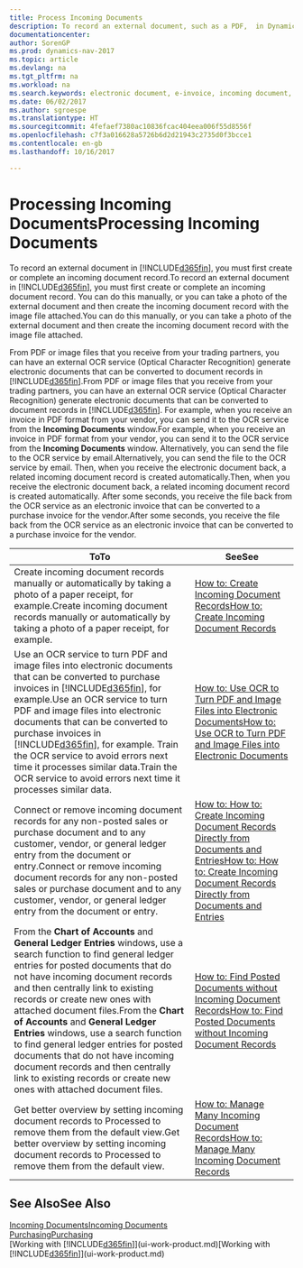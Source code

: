 ```yaml
---
title: Process Incoming Documents
description: To record an external document, such as a PDF,  in Dynamics NAV, you first create or complete an incoming document record.
documentationcenter: 
author: SorenGP
ms.prod: dynamics-nav-2017
ms.topic: article
ms.devlang: na
ms.tgt_pltfrm: na
ms.workload: na
ms.search.keywords: electronic document, e-invoice, incoming document, OCR, ecommerce, document exchange, import invoice
ms.date: 06/02/2017
ms.author: sgroespe
ms.translationtype: HT
ms.sourcegitcommit: 4fefaef7380ac10836fcac404eea006f55d8556f
ms.openlocfilehash: c7f3a016628a5726b6d2d21943c2735d0f3bcce1
ms.contentlocale: en-gb
ms.lasthandoff: 10/16/2017

---
```

# <a name="processing-incoming-documents"></a><span data-ttu-id="f5e2b-103">Processing Incoming Documents</span><span class="sxs-lookup"><span data-stu-id="f5e2b-103">Processing Incoming Documents</span></span>
<span data-ttu-id="f5e2b-104">To record an external document in [!INCLUDE[d365fin](includes/d365fin_md.md)], you must first create or complete an incoming document record.</span><span class="sxs-lookup"><span data-stu-id="f5e2b-104">To record an external document in [!INCLUDE[d365fin](includes/d365fin_md.md)], you must first create or complete an incoming document record.</span></span> <span data-ttu-id="f5e2b-105">You can do this manually, or you can take a photo of the external document and then create the incoming document record with the image file attached.</span><span class="sxs-lookup"><span data-stu-id="f5e2b-105">You can do this manually, or you can take a photo of the external document and then create the incoming document record with the image file attached.</span></span>

<span data-ttu-id="f5e2b-106">From PDF or image files that you receive from your trading partners, you can have an external OCR service (Optical Character Recognition) generate electronic documents that can be converted to document records in [!INCLUDE[d365fin](includes/d365fin_md.md)].</span><span class="sxs-lookup"><span data-stu-id="f5e2b-106">From PDF or image files that you receive from your trading partners, you can have an external OCR service (Optical Character Recognition) generate electronic documents that can be converted to document records in [!INCLUDE[d365fin](includes/d365fin_md.md)].</span></span> <span data-ttu-id="f5e2b-107">For example, when you receive an invoice in PDF format from your vendor, you can send it to the OCR service from the **Incoming Documents** window.</span><span class="sxs-lookup"><span data-stu-id="f5e2b-107">For example, when you receive an invoice in PDF format from your vendor, you can send it to the OCR service from the **Incoming Documents** window.</span></span> <span data-ttu-id="f5e2b-108">Alternatively, you can send the file to the OCR service by email.</span><span class="sxs-lookup"><span data-stu-id="f5e2b-108">Alternatively, you can send the file to the OCR service by email.</span></span> <span data-ttu-id="f5e2b-109">Then, when you receive the electronic document back, a related incoming document record is created automatically.</span><span class="sxs-lookup"><span data-stu-id="f5e2b-109">Then, when you receive the electronic document back, a related incoming document record is created automatically.</span></span> <span data-ttu-id="f5e2b-110">After some seconds, you receive the file back from the OCR service as an electronic invoice that can be converted to a purchase invoice for the vendor.</span><span class="sxs-lookup"><span data-stu-id="f5e2b-110">After some seconds, you receive the file back from the OCR service as an electronic invoice that can be converted to a purchase invoice for the vendor.</span></span>

| <span data-ttu-id="f5e2b-111">To</span><span class="sxs-lookup"><span data-stu-id="f5e2b-111">To</span></span> | <span data-ttu-id="f5e2b-112">See</span><span class="sxs-lookup"><span data-stu-id="f5e2b-112">See</span></span> |
| --- | --- |
| <span data-ttu-id="f5e2b-113">Create incoming document records manually or automatically by taking a photo of a paper receipt, for example.</span><span class="sxs-lookup"><span data-stu-id="f5e2b-113">Create incoming document records manually or automatically by taking a photo of a paper receipt, for example.</span></span> |[<span data-ttu-id="f5e2b-114">How to: Create Incoming Document Records</span><span class="sxs-lookup"><span data-stu-id="f5e2b-114">How to: Create Incoming Document Records</span></span>](across-how-create-income-document-records.md) |
| <span data-ttu-id="f5e2b-115">Use an OCR service to turn PDF and image files into electronic documents that can be converted to purchase invoices in [!INCLUDE[d365fin](includes/d365fin_md.md)], for example.</span><span class="sxs-lookup"><span data-stu-id="f5e2b-115">Use an OCR service to turn PDF and image files into electronic documents that can be converted to purchase invoices in [!INCLUDE[d365fin](includes/d365fin_md.md)], for example.</span></span> <span data-ttu-id="f5e2b-116">Train the OCR service to avoid errors next time it processes similar data.</span><span class="sxs-lookup"><span data-stu-id="f5e2b-116">Train the OCR service to avoid errors next time it processes similar data.</span></span> |[<span data-ttu-id="f5e2b-117">How to: Use OCR to Turn PDF and Image Files into Electronic Documents</span><span class="sxs-lookup"><span data-stu-id="f5e2b-117">How to: Use OCR to Turn PDF and Image Files into Electronic Documents</span></span>](across-how-use-ocr-pdf-images-files.md) |
| <span data-ttu-id="f5e2b-118">Connect or remove incoming document records for any non-posted sales or purchase document and to any customer, vendor, or general ledger entry from the document or entry.</span><span class="sxs-lookup"><span data-stu-id="f5e2b-118">Connect or remove incoming document records for any non-posted sales or purchase document and to any customer, vendor, or general ledger entry from the document or entry.</span></span> |[<span data-ttu-id="f5e2b-119">How to: How to: Create Incoming Document Records Directly from Documents and Entries</span><span class="sxs-lookup"><span data-stu-id="f5e2b-119">How to: How to: Create Incoming Document Records Directly from Documents and Entries</span></span>](across-how-connect-disconnect-income-document-records.md) |
| <span data-ttu-id="f5e2b-120">From the **Chart of Accounts** and **General Ledger Entries** windows, use a search function to find general ledger entries for posted documents that do not have incoming document records and then centrally link to existing records or create new ones with attached document files.</span><span class="sxs-lookup"><span data-stu-id="f5e2b-120">From the **Chart of Accounts** and **General Ledger Entries** windows, use a search function to find general ledger entries for posted documents that do not have incoming document records and then centrally link to existing records or create new ones with attached document files.</span></span> |[<span data-ttu-id="f5e2b-121">How to: Find Posted Documents without Incoming Document Records</span><span class="sxs-lookup"><span data-stu-id="f5e2b-121">How to: Find Posted Documents without Incoming Document Records</span></span>](across-how-find-posted-documents-without-income-document-records.md) |
| <span data-ttu-id="f5e2b-122">Get better overview by setting incoming document records to Processed to remove them from the default view.</span><span class="sxs-lookup"><span data-stu-id="f5e2b-122">Get better overview by setting incoming document records to Processed to remove them from the default view.</span></span> |[<span data-ttu-id="f5e2b-123">How to: Manage Many Incoming Document Records</span><span class="sxs-lookup"><span data-stu-id="f5e2b-123">How to: Manage Many Incoming Document Records</span></span>](across-how-manage-many-income-document-records.md) |

## <a name="see-also"></a><span data-ttu-id="f5e2b-124">See Also</span><span class="sxs-lookup"><span data-stu-id="f5e2b-124">See Also</span></span>
[<span data-ttu-id="f5e2b-125">Incoming Documents</span><span class="sxs-lookup"><span data-stu-id="f5e2b-125">Incoming Documents</span></span>](across-income-documents.md)  
[<span data-ttu-id="f5e2b-126">Purchasing</span><span class="sxs-lookup"><span data-stu-id="f5e2b-126">Purchasing</span></span>](purchasing-manage-purchasing.md)  
<span data-ttu-id="f5e2b-127">[Working with [!INCLUDE[d365fin](includes/d365fin_md.md)]](ui-work-product.md)</span><span class="sxs-lookup"><span data-stu-id="f5e2b-127">[Working with [!INCLUDE[d365fin](includes/d365fin_md.md)]](ui-work-product.md)</span></span>

